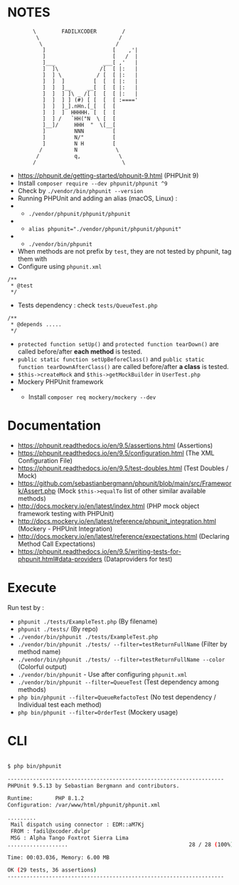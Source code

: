# NOTES

```
        \        FADILXCODER        /
         \                         /
          \                       /
           ]                     [    ,'|
           ]                     [   /  |
           ]___               ___[ ,'   |
           ]  ]\             /[  [ |:   |
           ]  ] \           / [  [ |:   |
           ]  ]  ]         [  [  [ |:   |
           ]  ]  ]__     __[  [  [ |:   |
           ]  ]  ] ]\ _ /[ [  [  [ |:   |
           ]  ]  ] ] (#) [ [  [  [ :===='
           ]  ]  ]_].nHn.[_[  [  [
           ]  ]  ]  HHHHH. [  [  [
           ]  ] /   `HH("N  \ [  [
           ]__]/     HHH  "  \[__[
           ]         NNN         [
           ]         N/"         [
           ]         N H         [
          /          N            \
         /           q,            \
        /                           \
```


- https://phpunit.de/getting-started/phpunit-9.html (PHPUnit 9)
- Install `composer require --dev phpunit/phpunit ^9`
- Check by `./vendor/bin/phpunit --version`
- Running PHPUnit and adding an alias (macOS, Linux) :
- - `./vendor/phpunit/phpunit/phpunit`
- - `alias phpunit="./vendor/phpunit/phpunit/phpunit"`
- - `./vendor/bin/phpunit`
- When methods are not prefix by `test`, they are not tested by phpunit, tag them with 
- Configure using `phpunit.xml`
```
/**
 * @test
 */
```
- Tests dependency : check `tests/QueueTest.php`
```
/**
 * @depends .....
 */
```

- `protected function setUp()` and `protected function tearDown()` are called before/after **each method** is tested.
- `public static function setUpBeforeClass()` and `public static function tearDownAfterClass()` are called before/after **a class** is tested.
- `$this->createMock` and `$this->getMockBuilder` in `UserTest.php`
- Mockery PHPUnit framework
- - Install `composer req mockery/mockery --dev`


# Documentation

- https://phpunit.readthedocs.io/en/9.5/assertions.html (Assertions)
- https://phpunit.readthedocs.io/en/9.5/configuration.html (The XML Configuration File)
- https://phpunit.readthedocs.io/en/9.5/test-doubles.html (Test Doubles / Mock)
- https://github.com/sebastianbergmann/phpunit/blob/main/src/Framework/Assert.php (Mock `$this->equalTo` list of other similar available methods)
- http://docs.mockery.io/en/latest/index.html (PHP mock object framework testing with PHPUnit)
- http://docs.mockery.io/en/latest/reference/phpunit_integration.html (Mockery - PHPUnit Integration)
- http://docs.mockery.io/en/latest/reference/expectations.html (Declaring Method Call Expectations)
- https://phpunit.readthedocs.io/en/9.5/writing-tests-for-phpunit.html#data-providers (Dataproviders for test)

# Execute

Run test by : 
- `phpunit ./tests/ExampleTest.php` (By filename)
- `phpunit ./tests/` (By repo)
- `./vendor/bin/phpunit ./tests/ExampleTest.php`
- `./vendor/bin/phpunit ./tests/ --filter=testReturnFullName` (Filter by method name)
- `./vendor/bin/phpunit ./tests/ --filter=testReturnFullName --color` (Colorful output)
- `./vendor/bin/phpunit` - Use after configuring `phpunit.xml`
- `./vendor/bin/phpunit --filter=QueueTest` (Test dependency among methods)
- `php bin/phpunit --filter=QueueRefactoTest` (No test dependency / Individual test each method)
- `php bin/phpunit --filter=OrderTest` (Mockery usage)

# CLI

```bash

$ php bin/phpunit

--------------------------------------------------------------------
PHPUnit 9.5.13 by Sebastian Bergmann and contributors.

Runtime:       PHP 8.1.2
Configuration: /var/www/html/phpunit/phpunit.xml

.........
 Mail dispatch using connector : EDM::aM7Kj 
 FROM : fadil@xcoder.dvlpr 
 MSG : Alpha Tango Foxtrot Sierra Lima 
...................                                      28 / 28 (100%)

Time: 00:03.036, Memory: 6.00 MB

OK (29 tests, 36 assertions)
--------------------------------------------------------------------

```
